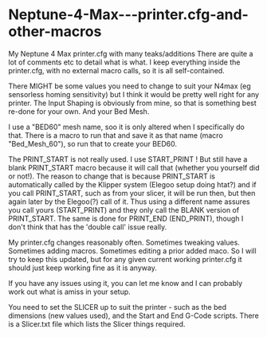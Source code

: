 # Neptune-4-Max---printer.cfg-and-other-macros
My Neptune 4 Max printer.cfg with many teaks/additions
There are quite a lot of comments etc to detail what is what. I keep everything inside the printer.cfg, with no external macro calls, so it is all self-contained.

There MIGHT be some values you need to change to suit your N4max (eg sensorless homing sensitivity) but I think it would be pretty well right for any printer.
The Input Shaping is obviously from mine, so that is something best re-done for your own. And your Bed Mesh.

I use a "BED60" mesh name, soo it is only altered when I specifically do that. There is a macro to run that and save it as that name (macro "Bed_Mesh_60"), so run that to create your BED60.

The PRINT_START is not really used. I use START_PRINT !  But still have a blank PRINT_START macro because it will call that (whether you yourself did or not!).
The reason to change that is because PRINT_START is automatically called by the Klipper system (Elegoo setup doing htat?) and if you call PRINT_START, such as from your slicer, it will be run then, but then again later by the Elegoo(?) call of it. Thus using a different name assures you call yours (START_PRINT) and they only call the BLANK version of PRINT_START.
The same is done for PRINT_END (END_PRINT), though I don't think that has the 'double call' issue really.

My printer.cfg changes reasonably often. Sometimes tweaking values. Sometimes adding macros. Sometimes editing a prior added maco. So I will try to keep this updated, but for any given current working printer.cfg it should just keep working fine as it is anyway.

If you have any issues using it, you can let me know and I can probably work out what is amiss in your setup.

You need to set the SLICER up to suit the printer - such as the bed dimensions (new values used), and the Start and End G-Code scripts.
There is a Slicer.txt file which lists the Slicer things required.
